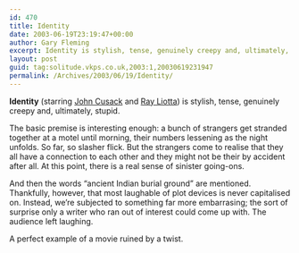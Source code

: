 ```yaml
---
id: 470
title: Identity
date: 2003-06-19T23:19:47+00:00
author: Gary Fleming
excerpt: Identity is stylish, tense, genuinely creepy and, ultimately, stupid
layout: post
guid: tag:solitude.vkps.co.uk,2003:1,20030619231947
permalink: /Archives/2003/06/19/Identity/
---
```

**Identity** (starring [John Cusack](http://us.imdb.com/Name?Cusack,John) and [Ray Liotta](http://us.imdb.com/Name?Liotta,Ray)) is stylish, tense, genuinely creepy and, ultimately, stupid.

The basic premise is interesting enough: a bunch of strangers get stranded together at a motel until morning, their numbers lessening as the night unfolds. So far, so slasher flick. But the strangers come to realise that they all have a connection to each other and they might not be their by accident after all. At this point, there is a real sense of sinister going-ons.

And then the words &#8220;ancient Indian burial ground&#8221; are mentioned. Thankfully, however, that most laughable of plot devices is never capitalised on. Instead, we&#8217;re subjected to something far more embarrasing; the sort of surprise only a writer who ran out of interest could come up with. The audience left laughing.

A perfect example of a movie ruined by a twist.
